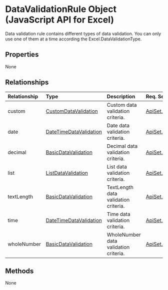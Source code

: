 # DataValidationRule Object (JavaScript API for Excel)

Data validation rule contains different types of data validation. You can only use one of them at a time according the Excel.DataValidationType.

## Properties

None

## Relationships
| Relationship | Type	|Description| Req. Set|
|:---------------|:--------|:----------|:----|
|custom|[CustomDataValidation](customdatavalidation.md)|Custom data validation criteria.|[ApiSet.InProgressFeatures.DataValidation](../requirement-sets/excel-api-requirement-sets.md)|
|date|[DateTimeDataValidation](datetimedatavalidation.md)|Date data validation criteria.|[ApiSet.InProgressFeatures.DataValidation](../requirement-sets/excel-api-requirement-sets.md)|
|decimal|[BasicDataValidation](basicdatavalidation.md)|Decimal data validation criteria.|[ApiSet.InProgressFeatures.DataValidation](../requirement-sets/excel-api-requirement-sets.md)|
|list|[ListDataValidation](listdatavalidation.md)|List data validation criteria.|[ApiSet.InProgressFeatures.DataValidation](../requirement-sets/excel-api-requirement-sets.md)|
|textLength|[BasicDataValidation](basicdatavalidation.md)|TextLength data validation criteria.|[ApiSet.InProgressFeatures.DataValidation](../requirement-sets/excel-api-requirement-sets.md)|
|time|[DateTimeDataValidation](datetimedatavalidation.md)|Time data validation criteria.|[ApiSet.InProgressFeatures.DataValidation](../requirement-sets/excel-api-requirement-sets.md)|
|wholeNumber|[BasicDataValidation](basicdatavalidation.md)|WholeNumber data validation criteria.|[ApiSet.InProgressFeatures.DataValidation](../requirement-sets/excel-api-requirement-sets.md)|

## Methods
None

